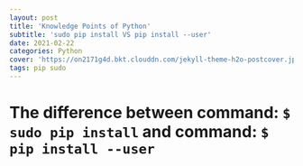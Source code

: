 ```yaml
---
layout: post
title: 'Knowledge Points of Python'
subtitle: 'sudo pip install VS pip install --user'
date: 2021-02-22
categories: Python
cover: 'https://on2171g4d.bkt.clouddn.com/jekyll-theme-h2o-postcover.jpg'
tags: pip sudo
---
```


# The difference between command: `$ sudo pip install` and command: `$ pip install --user`

